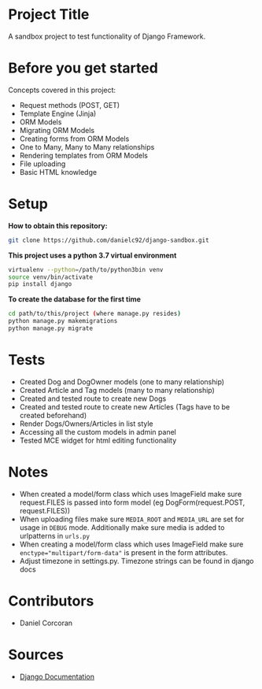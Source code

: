 # Project Title
A sandbox project to test functionality of Django Framework.

# Before you get started
Concepts covered in this project:
- Request methods (POST, GET)
- Template Engine (Jinja)
- ORM Models
- Migrating ORM Models
- Creating forms from ORM Models
- One to Many, Many to Many relationships
- Rendering templates from ORM Models
- File uploading
- Basic HTML knowledge

# Setup
**How to obtain this repository:**
```sh
git clone https://github.com/danielc92/django-sandbox.git
```

**This project uses a python 3.7 virtual environment**
```sh
virtualenv --python=/path/to/python3bin venv
source venv/bin/activate
pip install django
```

**To create the database for the first time**
```sh
cd path/to/this/project (where manage.py resides)
python manage.py makemigrations
python manage.py migrate
```

# Tests
- Created Dog and DogOwner models (one to many relationship)
- Created Article and Tag models (many to many relationship)
- Created and tested route to create new Dogs
- Created and tested route to create new Articles (Tags have to be created beforehand)
- Render Dogs/Owners/Articles in list style
- Accessing all the custom models in admin panel
- Tested MCE widget for html editing functionality

# Notes
- When created a model/form class which uses ImageField make sure request.FILES is passed into form model (eg DogForm(request.POST, request.FILES))
- When uploading files make sure `MEDIA_ROOT` and `MEDIA_URL` are set for usage in `DEBUG` mode. Additionally make sure media is added to urlpatterns in `urls.py`
- When creating a model/form class which uses ImageField make sure `enctype="multipart/form-data"` is present in the form attributes.
- Adjust timezone in settings.py. Timezone strings can be found in django docs

# Contributors
- Daniel Corcoran

# Sources
- [Django Documentation](https://docs.djangoproject.com/en/2.2/)